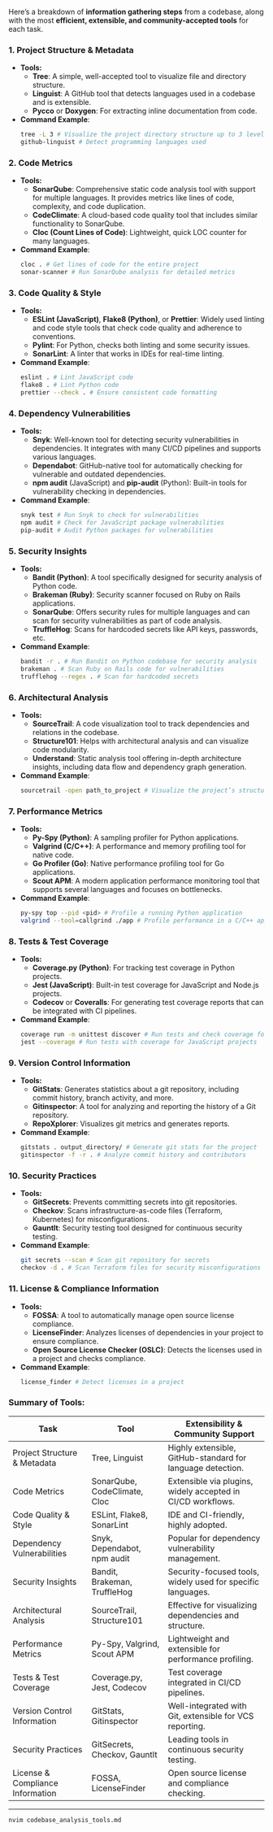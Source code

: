 Here’s a breakdown of **information gathering steps** from a codebase, along with the most **efficient, extensible, and community-accepted tools** for each task.

### 1. **Project Structure & Metadata**

- **Tools:**
  - **Tree**: A simple, well-accepted tool to visualize file and directory structure.
  - **Linguist**: A GitHub tool that detects languages used in a codebase and is extensible.
  - **Pycco** or **Doxygen**: For extracting inline documentation from code.
- **Command Example**:
  ```bash
  tree -L 3 # Visualize the project directory structure up to 3 levels
  github-linguist # Detect programming languages used
  ```

### 2. **Code Metrics**

- **Tools:**
  - **SonarQube**: Comprehensive static code analysis tool with support for multiple languages. It provides metrics like lines of code, complexity, and code duplication.
  - **CodeClimate**: A cloud-based code quality tool that includes similar functionality to SonarQube.
  - **Cloc (Count Lines of Code)**: Lightweight, quick LOC counter for many languages.
- **Command Example**:
  ```bash
  cloc . # Get lines of code for the entire project
  sonar-scanner # Run SonarQube analysis for detailed metrics
  ```

### 3. **Code Quality & Style**

- **Tools:**
  - **ESLint (JavaScript)**, **Flake8 (Python)**, or **Prettier**: Widely used linting and code style tools that check code quality and adherence to conventions.
  - **Pylint**: For Python, checks both linting and some security issues.
  - **SonarLint**: A linter that works in IDEs for real-time linting.
- **Command Example**:
  ```bash
  eslint . # Lint JavaScript code
  flake8 . # Lint Python code
  prettier --check . # Ensure consistent code formatting
  ```

### 4. **Dependency Vulnerabilities**

- **Tools:**
  - **Snyk**: Well-known tool for detecting security vulnerabilities in dependencies. It integrates with many CI/CD pipelines and supports various languages.
  - **Dependabot**: GitHub-native tool for automatically checking for vulnerable and outdated dependencies.
  - **npm audit** (JavaScript) and **pip-audit** (Python): Built-in tools for vulnerability checking in dependencies.
- **Command Example**:
  ```bash
  snyk test # Run Snyk to check for vulnerabilities
  npm audit # Check for JavaScript package vulnerabilities
  pip-audit # Audit Python packages for vulnerabilities
  ```

### 5. **Security Insights**

- **Tools:**
  - **Bandit (Python)**: A tool specifically designed for security analysis of Python code.
  - **Brakeman (Ruby)**: Security scanner focused on Ruby on Rails applications.
  - **SonarQube**: Offers security rules for multiple languages and can scan for security vulnerabilities as part of code analysis.
  - **TruffleHog**: Scans for hardcoded secrets like API keys, passwords, etc.
- **Command Example**:
  ```bash
  bandit -r . # Run Bandit on Python codebase for security analysis
  brakeman . # Scan Ruby on Rails code for vulnerabilities
  trufflehog --regex . # Scan for hardcoded secrets
  ```

### 6. **Architectural Analysis**

- **Tools:**
  - **SourceTrail**: A code visualization tool to track dependencies and relations in the codebase.
  - **Structure101**: Helps with architectural analysis and can visualize code modularity.
  - **Understand**: Static analysis tool offering in-depth architecture insights, including data flow and dependency graph generation.
- **Command Example**:
  ```bash
  sourcetrail -open path_to_project # Visualize the project’s structure and dependencies
  ```

### 7. **Performance Metrics**

- **Tools:**
  - **Py-Spy (Python)**: A sampling profiler for Python applications.
  - **Valgrind (C/C++)**: A performance and memory profiling tool for native code.
  - **Go Profiler (Go)**: Native performance profiling tool for Go applications.
  - **Scout APM**: A modern application performance monitoring tool that supports several languages and focuses on bottlenecks.
- **Command Example**:
  ```bash
  py-spy top --pid <pid> # Profile a running Python application
  valgrind --tool=callgrind ./app # Profile performance in a C/C++ application
  ```

### 8. **Tests & Test Coverage**

- **Tools:**
  - **Coverage.py (Python)**: For tracking test coverage in Python projects.
  - **Jest (JavaScript)**: Built-in test coverage for JavaScript and Node.js projects.
  - **Codecov** or **Coveralls**: For generating test coverage reports that can be integrated with CI pipelines.
- **Command Example**:
  ```bash
  coverage run -m unittest discover # Run tests and check coverage for Python
  jest --coverage # Run tests with coverage for JavaScript projects
  ```

### 9. **Version Control Information**

- **Tools:**
  - **GitStats**: Generates statistics about a git repository, including commit history, branch activity, and more.
  - **Gitinspector**: A tool for analyzing and reporting the history of a Git repository.
  - **RepoXplorer**: Visualizes git metrics and generates reports.
- **Command Example**:
  ```bash
  gitstats . output_directory/ # Generate git stats for the project
  gitinspector -f -r . # Analyze commit history and contributors
  ```

### 10. **Security Practices**

- **Tools:**
  - **GitSecrets**: Prevents committing secrets into git repositories.
  - **Checkov**: Scans infrastructure-as-code files (Terraform, Kubernetes) for misconfigurations.
  - **Gauntlt**: Security testing tool designed for continuous security testing.
- **Command Example**:
  ```bash
  git secrets --scan # Scan git repository for secrets
  checkov -d . # Scan Terraform files for security misconfigurations
  ```

### 11. **License & Compliance Information**

- **Tools:**
  - **FOSSA**: A tool to automatically manage open source license compliance.
  - **LicenseFinder**: Analyzes licenses of dependencies in your project to ensure compliance.
  - **Open Source License Checker (OSLC)**: Detects the licenses used in a project and checks compliance.
- **Command Example**:
  ```bash
  license_finder # Detect licenses in a project
  ```

### Summary of Tools:

| **Task**                         | **Tool**                     | **Extensibility & Community Support**                       |
| -------------------------------- | ---------------------------- | ----------------------------------------------------------- |
| Project Structure & Metadata     | Tree, Linguist               | Highly extensible, GitHub-standard for language detection.  |
| Code Metrics                     | SonarQube, CodeClimate, Cloc | Extensible via plugins, widely accepted in CI/CD workflows. |
| Code Quality & Style             | ESLint, Flake8, SonarLint    | IDE and CI-friendly, highly adopted.                        |
| Dependency Vulnerabilities       | Snyk, Dependabot, npm audit  | Popular for dependency vulnerability management.            |
| Security Insights                | Bandit, Brakeman, TruffleHog | Security-focused tools, widely used for specific languages. |
| Architectural Analysis           | SourceTrail, Structure101    | Effective for visualizing dependencies and structure.       |
| Performance Metrics              | Py-Spy, Valgrind, Scout APM  | Lightweight and extensible for performance profiling.       |
| Tests & Test Coverage            | Coverage.py, Jest, Codecov   | Test coverage integrated in CI/CD pipelines.                |
| Version Control Information      | GitStats, Gitinspector       | Well-integrated with Git, extensible for VCS reporting.     |
| Security Practices               | GitSecrets, Checkov, Gauntlt | Leading tools in continuous security testing.               |
| License & Compliance Information | FOSSA, LicenseFinder         | Open source license and compliance checking.                |

---

```bash
nvim codebase_analysis_tools.md
```
